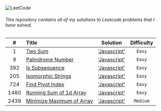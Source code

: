 ![LeetCode](https://leetcode.com/_next/static/images/logo-large-748c77d15b8d04e659615ebb5baa7bb6.png "LeetCode")

###### This repository contains all of my solutions to Leetcode problems that I have solved.

|  #   | Title                                                                                                            |                                                         Solution                                                          | Difficulty |
| :--: | :--------------------------------------------------------------------------------------------------------------- | :-----------------------------------------------------------------------------------------------------------------------: | :--------: |
|  1   | [Two Sum](https://leetcode.com/problems/two-sum/ "Two Sum")                                                      |             ['Javascript'](https://github.com/salahmohsen/LeetCode/blob/main/1.%20Two%20Sum.js "Javascript")              |   `Easy`   |
|  9   | [Palindrome Number](https://leetcode.com/problems/Palindrome-Number "Palindrome Number")                         |        ['Javascript'](https://github.com/salahmohsen/LeetCode/blob/main/9.%20Palindrome%20Number.js "Javascript")         |   `Easy`   |
| 392  | [Is Subsequence](https://leetcode.com/problems/is-subsequence "Is Subsequence")                                  |        ['Javascript'](https://github.com/salahmohsen/LeetCode/blob/main/9.%20Palindrome%20Number.js "Javascript")         |   `Easy`   |
| 205  | [Isomorphic Strings](https://leetcode.com/problems/isomorphic-strings/ "Isomorphic Strings")                     |       ['Javascript'](https://github.com/salahmohsen/LeetCode/blob/main/205.%20Isomorphic%20Strings.js "Javascript")       |   `Easy`   |
| 724  | [Find Pivot Index](https://leetcode.com/problems/Find-Pivot-Index "Find Pivot Index")                            |       ['Javascript'](https://github.com/salahmohsen/LeetCode/blob/main/724.%20Find%20Pivot%20Index.js "Javascript")       |   `Easy`   |
| 1480 | [Running Sum of 1d Array](https://leetcode.com/problems/Running-Sum-of-1d-Array "Running Sum of 1d Array")       | ['Javascript'](https://github.com/salahmohsen/LeetCode/blob/main/1480.%20Running%20Sum%20of%201d%20Array.js "Javascript") |   `Easy`   |
| 2439 | [Minimize Maximum of Array](https://leetcode.com/problems/Minimize-Maximum-of-Array "Minimize Maximum of Array") | ['Javascript'](https://github.com/salahmohsen/LeetCode/blob/main/2439.%20Minimize%20Maximum%20of%20Array.js "Javascript") |  `Medium`  |
